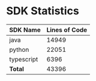 # SDK Statistics

| SDK Name | Lines of Code |
| -------- | ------------- |
| java | 14949 |
| python | 22051 |
| typescript | 6396 |
| **Total** | 43396 |
